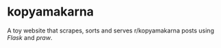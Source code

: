 # kopyamakarna

A toy website that scrapes, sorts and serves r/kopyamakarna posts using *Flask* and *praw*.
